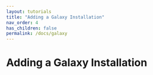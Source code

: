 ```yaml
---
layout: tutorials
title: "Adding a Galaxy Installation"
nav_order: 4
has_children: false
permalink: /docs/galaxy
---
```


# Adding a Galaxy Installation
